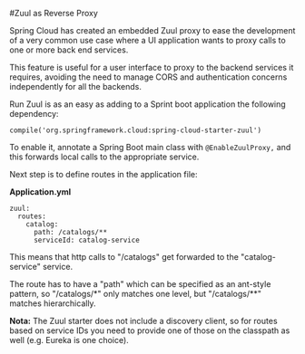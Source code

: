 #Zuul as Reverse Proxy

Spring Cloud has created an embedded Zuul proxy to ease the development of a very common use case where a UI application wants to proxy calls to one or more back end services. 

This feature is useful for a user interface to proxy to the backend services it requires, avoiding the need to manage CORS and authentication concerns independently for all the backends.

Run Zuul is as an easy as adding to a Sprint boot application the following dependency:

`compile('org.springframework.cloud:spring-cloud-starter-zuul')`

To enable it, annotate a Spring Boot main class with `@EnableZuulProxy,` and this forwards local calls to the appropriate service.

Next step is to define routes in the application file:


**Application.yml**  
      
```
zuul:
  routes:
    catalog:
      path: /catalogs/**
      serviceId: catalog-service
``` 
      
This means that http calls to "/catalogs" get forwarded to the "catalog-service" service. 

The route has to have a "path" which can be specified as an ant-style pattern, so "/catalogs/*" only matches one level, but "/catalogs/**" matches hierarchically.


**Nota:** The Zuul starter does not include a discovery client, so for routes based on service IDs you need to provide one of those on the classpath as well (e.g. Eureka is one choice).
